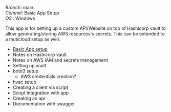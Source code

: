_Branch_: main <br>
_Commit_: Basic App Setup <br>
_OS_    : Windows <br>

This app is for setting up a custom API/Website on top of Hashicorp vault to allow generating/storing AWS resources's secrets. This can be extended to a muticloud setup as well.

- [Basic App setup](./notes/basic_app.md)
- Notes on Hashicorp vault
- Notes on AWS IAM and secrets management
- Setting up vault
- boto3 setup
    - AWS credentials creation?
- hvac setup
- Creating a client via script
- Script integration with app
- Creating an api
- Documentation with swagger